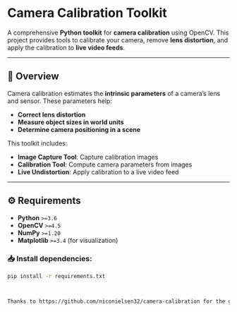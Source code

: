 # Camera Calibration Toolkit

A comprehensive **Python toolkit** for **camera calibration** using OpenCV. This project provides tools to calibrate your camera, remove **lens distortion**, and apply the calibration to **live video feeds**.

---

## 📌 **Overview**
Camera calibration estimates the **intrinsic parameters** of a camera’s lens and sensor. These parameters help:
- **Correct lens distortion**
- **Measure object sizes in world units**
- **Determine camera positioning in a scene**

This toolkit includes:
- **Image Capture Tool**: Capture calibration images
- **Calibration Tool**: Compute camera parameters from images
- **Live Undistortion**: Apply calibration to a live video feed

---

## ⚙ **Requirements**
- **Python** `>=3.6`
- **OpenCV** `>=4.5`
- **NumPy** `>=1.20`
- **Matplotlib** `>=3.4` (for visualization)

### 📥 Install dependencies:
```bash
pip install -r requirements.txt



Thanks to https://github.com/niconielsen32/camera-calibration for the great effort on camera calibration in his work.
